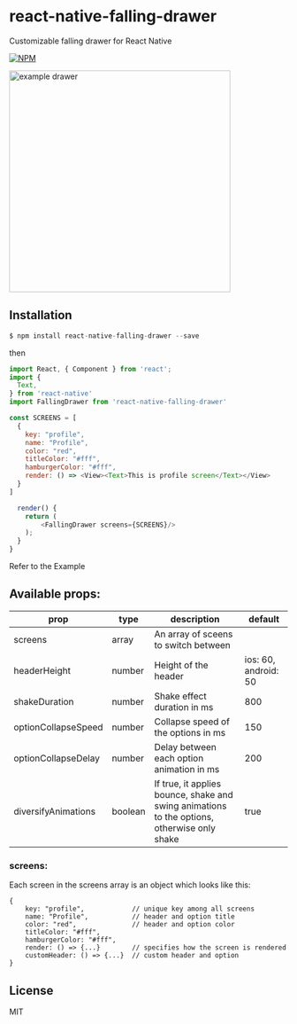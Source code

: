 # react-native-falling-drawer
Customizable falling drawer for React Native

[![NPM](https://nodei.co/npm/react-native-falling-drawer.png)](https://www.npmjs.com/package/react-native-falling-drawer)

<img src="https://raw.githubusercontent.com/SoftZen/react-native-falling-drawer/master/Example/falling_drawer.gif" alt="example drawer" width="400"/>

Installation
---
```javascript
$ npm install react-native-falling-drawer --save
```
then
```javascript
import React, { Component } from 'react';
import {
  Text,
} from 'react-native'
import FallingDrawer from 'react-native-falling-drawer'

const SCREENS = [
  {
    key: "profile",
    name: "Profile",
    color: "red",
    titleColor: "#fff",
    hamburgerColor: "#fff",
    render: () => <View><Text>This is profile screen</Text></View>
  }
]

  render() {
    return (
        <FallingDrawer screens={SCREENS}/>
    );
  }
}

```
Refer to the Example


## Available props:

| prop | type | description |default|
| ------ | ------ | ------ | ------ |
|screens|array|An array of sceens to switch between||
|headerHeight | number |Height of the header|ios: 60, android: 50|
|shakeDuration|number|Shake effect duration in ms|800|
|optionCollapseSpeed|number|Collapse speed of the options in ms|150|
|optionCollapseDelay|number|Delay between each option animation in ms|200|
|diversifyAnimations|boolean|If true, it applies bounce, shake and swing animations to the options, otherwise only shake|true|

### screens:
Each screen in the screens array is an object which looks like this:

```
{
    key: "profile",            // unique key among all screens
    name: "Profile",           // header and option title 
    color: "red",              // header and option color
    titleColor: "#fff", 
    hamburgerColor: "#fff",
    render: () => {...}        // specifies how the screen is rendered
    customHeader: () => {...}  // custom header and option
}
```

License
----

MIT
